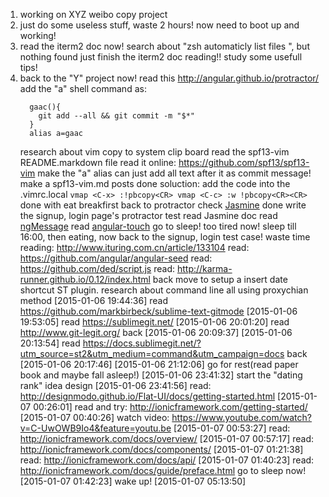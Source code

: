 1. working on XYZ weibo copy project
2. just do some useless stuff, waste 2 hours! now need to boot up and working!
3. read the iterm2 doc now!
  search about "zsh automaticly list files ", but nothing found
  just finish the iterm2 doc reading!! study some usefull tips!
4. back to the "Y" project now!
  read this http://angular.github.io/protractor/
    add the "a" shell command as:
      ```
        gaac(){
          git add --all && git commit -m "$*"
        }
        alias a=gaac
      ```
      research about vim copy to system clip board
        read the spf13-vim README.markdown file
          read it online: https://github.com/spf13/spf13-vim
            make the "a" alias can just add all text after it as commit message!
          make a spf13-vim.md posts
        done
        soluction: add the code into the .vimrc.local
        ```
          vmap <C-x> :!pbcopy<CR>
          vmap <C-c> :w !pbcopy<CR><CR>
        ```
      done with eat breakfirst
    back to protractor
    check [Jasmine](http://jasmine.github.io/)
  done
  write the signup, login page's protractor test
    read Jasmine doc
    read [ngMessage](https://docs.angularjs.org/api/ngMessages)
    read [angular-touch](https://docs.angularjs.org/api/ngTouch)
    go to sleep! too tired now!
    sleep till 16:00, then eating, now back to the signup, login test case!
      waste time reading: http://www.ituring.com.cn/article/133104
    read: https://github.com/angular/angular-seed
      read: https://github.com/ded/script.js
      read: http://karma-runner.github.io/0.12/index.html
      back
      move to setup a insert date shortcut ST plugin.
      research about command line all using proxychian method
      [2015-01-06 19:44:36] read https://github.com/markbirbeck/sublime-text-gitmode
      [2015-01-06 19:53:05] read https://sublimegit.net/
      [2015-01-06 20:01:20] read http://www.git-legit.org/
      back [2015-01-06 20:09:37]
      [2015-01-06 20:13:54] read https://docs.sublimegit.net/?utm_source=st2&utm_medium=command&utm_campaign=docs
      back [2015-01-06 20:17:46]
      [2015-01-06 21:12:06] go for rest(read paper book and maybe fall asleep!)
        [2015-01-06 23:41:32] start the "dating rank" idea design
          [2015-01-06 23:41:56] read: http://designmodo.github.io/Flat-UI/docs/getting-started.html
          [2015-01-07 00:26:01] read and try: http://ionicframework.com/getting-started/
          [2015-01-07 00:40:26] watch video: https://www.youtube.com/watch?v=C-UwOWB9Io4&feature=youtu.be
          [2015-01-07 00:53:27] read: http://ionicframework.com/docs/overview/
          [2015-01-07 00:57:17] read: http://ionicframework.com/docs/components/
          [2015-01-07 01:21:38] read: http://ionicframework.com/docs/api/
          [2015-01-07 01:40:23] read: http://ionicframework.com/docs/guide/preface.html
          go to sleep now! [2015-01-07 01:42:23]
          wake up! [2015-01-07 05:13:50]








